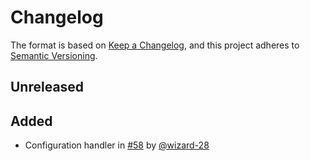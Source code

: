 # Changelog

The format is based on [Keep a Changelog](https://keepachangelog.com/en/1.1.0/),
and this project adheres to [Semantic Versioning](https://semver.org/spec/v2.0.0.html).

## Unreleased

## Added

- Configuration handler in [#58](https://github.com/pacstall/libpacstall/pull/58) by [\@wizard-28](https://github.com/wizard-28)
